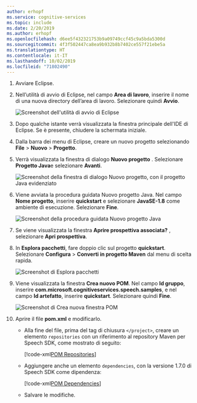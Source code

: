 ```yaml
---
author: erhopf
ms.service: cognitive-services
ms.topic: include
ms.date: 2/20/2019
ms.author: erhopf
ms.openlocfilehash: d6ee5f432321753b9a09749ccf45c9a5bda5300d
ms.sourcegitcommit: 4f3f502447ca8ea9b932b8b7402ce557f21ebe5a
ms.translationtype: HT
ms.contentlocale: it-IT
ms.lasthandoff: 10/02/2019
ms.locfileid: "71802490"
---
```

1. Avviare Eclipse.

1. Nell’utilità di avvio di Eclipse, nel campo **Area di lavoro**, inserire il nome di una nuova directory dell’area di lavoro. Selezionare quindi **Avvio**.

   ![Screenshot dell'utilità di avvio di Eclipse](../articles/cognitive-services/Speech-Service/media/sdk/qs-java-jre-01-create-new-eclipse-workspace.png)

1. Dopo qualche istante verrà visualizzata la finestra principale dell'IDE di Eclipse. Se è presente, chiudere la schermata iniziale.

1. Dalla barra dei menu di Eclipse, creare un nuovo progetto selezionando **File** > **Nuovo** > **Progetto**.

1. Verrà visualizzata la finestra di dialogo **Nuovo progetto** . Selezionare **Progetto Java**e selezionare **Avanti**.

   ![Screenshot della finestra di dialogo Nuovo progetto, con il progetto Java evidenziato](../articles/cognitive-services/Speech-Service/media/sdk/qs-java-jre-02-select-wizard.png)

1. Viene avviata la procedura guidata Nuovo progetto Java. Nel campo **Nome progetto**, inserire **quickstart** e selezionare **JavaSE-1.8** come ambiente di esecuzione. Selezionare **Fine**.

   ![Screenshot della procedura guidata Nuovo progetto Java](../articles/cognitive-services/Speech-Service/media/sdk/qs-java-jre-03-create-java-project.png)

1. Se viene visualizzata la finestra **Aprire prospettiva associata?** , selezionare **Apri prospettiva**.

1. In **Esplora pacchetti**, fare doppio clic sul progetto **quickstart**. Selezionare **Configura** > **Converti in progetto Maven** dal menu di scelta rapida.

   ![Screenshot di Esplora pacchetti](../articles/cognitive-services/Speech-Service/media/sdk/qs-java-jre-04-convert-to-maven-project.png)

1. Viene visualizzata la finestra **Crea nuovo POM**. Nel campo **Id gruppo**, inserire **com.microsoft.cognitiveservices.speech.samples**, e nel campo **Id artefatto**, inserire **quickstart**. Selezionare quindi **Fine**.

   ![Screenshot di Crea nuova finestra POM](../articles/cognitive-services/Speech-Service/media/sdk/qs-java-jre-05-configure-maven-pom.png)

1. Aprire il file **pom.xml** e modificarlo.

   * Alla fine del file, prima del tag di chiusura `</project>`, creare un elemento `repositories` con un riferimento al repository Maven per Speech SDK, come mostrato di seguito:

     [!code-xml[POM Repositories](~/samples-cognitive-services-speech-sdk/quickstart/java-jre/pom.xml#repositories)]

   * Aggiungere anche un elemento `dependencies`, con la versione 1.7.0 di Speech SDK come dipendenza:

     [!code-xml[POM Dependencies](~/samples-cognitive-services-speech-sdk/quickstart/java-jre/pom.xml#dependencies)]

   * Salvare le modifiche.
